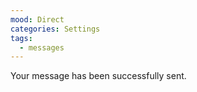 ```yaml
---
mood: Direct
categories: Settings
tags:
  - messages
---
```

Your message has been successfully sent.